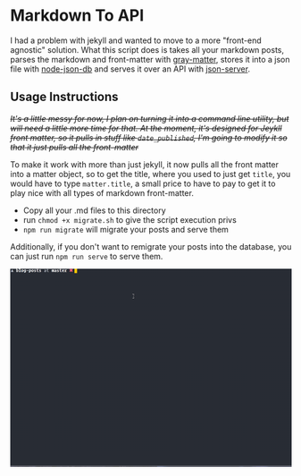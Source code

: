 # Markdown To API 

I had a problem with jekyll and wanted to move to a more "front-end agnostic" solution. What this script does is takes all your markdown posts, parses the markdown and front-matter with [gray-matter](https://github.com/jonschlinkert/gray-matter), stores it into a json file with [node-json-db](https://www.npmjs.com/package/node-json-db) and serves it over an API with [json-server](https://github.com/typicode/json-server). 

## Usage Instructions 
~~_It's a little messy for now, I plan on turning it into a command line utility, but will need a little more time for that. At the moment, it's designed for Jeykll front matter, so it pulls in stuff like `date_published`, I'm going to modify it so that it just pulls all the front-matter_~~

To make it work with more than just jekyll, it now pulls all the front matter into a matter object, so to get the title, where you used to just get `title`, you would have to type `matter.title`, a small price to have to pay to get it to play nice with all types of markdown front-matter. 

- Copy all your .md files to this directory
- run `chmod +x migrate.sh` to give the script execution privs 
- `npm run migrate` will migrate your posts and serve them 

Additionally, if you don't want to remigrate your posts into the database, you can just run `npm run serve` to serve them. 

![](./screencap.gif)

